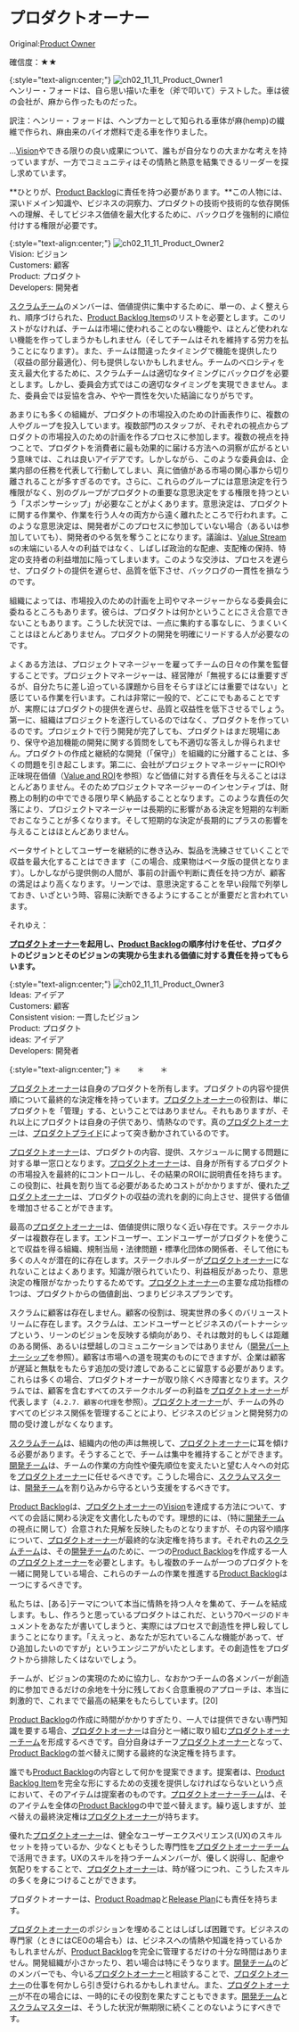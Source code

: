 # プロダクトオーナー

 Original:[Product Owner](https://sites.google.com/a/scrumplop.org/published-patterns/product-organization-pattern-language/product-owner)

確信度：★★

{:style="text-align:center;"}
![ch02_11_11_Product_Owner1](Images/ch02_11_11_Product_Owner1.png)<br>
ヘンリー・フォードは、自ら思い描いた車を（斧で叩いて）テストした。車は彼の会社が、麻から作ったものだった。

訳注：ヘンリー・フォードは、ヘンプカーとして知られる車体が麻(hemp)の繊維で作られ、麻由来のバイオ燃料で走る車を作りました。

...[Vision](https://sites.google.com/a/scrumplop.org/published-patterns/value-stream/vision)やできる限りの良い成果について、誰もが自分なりの大まかな考えを持っていますが、一方でコミュニティはその情熱と熱意を結集できるリーダーを探し求めています。

**ひとりが、[Product Backlog](https://sites.google.com/a/scrumplop.org/published-patterns/value-stream/product-backlog)に責任を持つ必要があります。**この人物には、深いドメイン知識や、ビジネスの洞察力、プロダクトの技術や技術的な依存関係への理解、そしてビジネス価値を最大化するために、バックログを強制的に順位付けする権限が必要です。

{:style="text-align:center;"}
![ch02_11_11_Product_Owner2](Images/ch02_11_11_Product_Owner2.png)<br>
Vision: ビジョン<br>Customers: 顧客<br>Product: プロダクト<br>Developers: 開発者

[スクラムチーム](ch02_07_7_Scrum_Team.md)のメンバーは、価値提供に集中するために、単一の、よく整えられ、順序づけられた、[Product Backlog Item](https://sites.google.com/a/scrumplop.org/published-patterns/value-stream/product-backlog/product-backlog-item)​sのリストを必要とします。このリストがなければ、チームは市場に使われることのない機能や、ほとんど使われない機能を作ってしまうかもしれません（そしてチームはそれを維持する労力を払うことになります）。また、チームは間違ったタイミングで機能を提供したり（収益の部分最適化）、何も提供しないかもしれません。チームのベロシティを支え最大化するために、スクラムチームは適切なタイミングにバックログを必要とします。しかし、委員会方式ではこの適切なタイミングを実現できません。また、委員会では妥協を含み、やや一貫性を欠いた結論になりがちです。

あまりにも多くの組織が、プロダクトの市場投入のための計画表作りに、複数の人やグループを投入しています。複数部門のスタッフが、それぞれの視点からプロダクトの市場投入のための計画を作るプロセスに参加します。複数の視点を持つことで、プロダクトを消費者に最も効果的に届ける方法への洞察が広がるという意味では、これは良いアイデアです。しかしながら、このような委員会は、企業内部の任務を代表して行動してしまい、真に価値がある市場の関心事から切り離されることが多すぎるのです。さらに、これらのグループには意思決定を行う権限がなく、別のグループがプロダクトの重要な意思決定をする権限を持つという「スポンサーシップ」が必要なことがよくあります。意思決定は、プロダクトに関する作業や、作業を行う人々の両方から遠く離れたところで行われます。このような意思決定は、開発者がこのプロセスに参加していない場合（あるいは参加していても）、開発者のやる気を奪うことになります。議論は、[Value Stream](https://sites.google.com/a/scrumplop.org/published-patterns/value-stream)​s​の末端にいる人々の利益ではなく、しばしば政治的な配慮、支配権の保持、特定の支持者の利益増加に陥ってしまいます。このような交渉は、プロセスを遅らせ、プロダクトの提供を遅らせ、品質を低下させ、バックログの一貫性を損なうのです。

組織によっては、市場投入のための計画を上司やマネージャーからなる委員会に委ねるところもあります。彼らは、プロダクトは何かということにさえ合意できないこともあります。こうした状況では、一点に集約する事なしに、うまくいくことはほとんどありません。プロダクトの開発を明確にリードする人が必要なのです。

よくある方法は、プロジェクトマネージャーを雇ってチームの日々の作業を監督することです。プロジェクトマネージャーは、経営陣が「無視するには重要すぎるが、自分たちに差し迫っている課題から目をそらすほどには重要ではない」と感じている作業を行います。これは非常に一般的で、どこにでもあることですが、実際にはプロダクトの提供を遅らせ、品質と収益性を低下させるでしょう。第一に、組織はプロジェクトを遂行しているのではなく、プロダクトを作っているのです。プロジェクトで行う開発が完了しても、プロダクトはまだ現場にあり、保守や追加機能の開発に関する質問をしても不適切な答えしか得られません。プロダクトの作成と継続的な開発（「保守」）を組織的に分離することは、多くの問題を引き起こします。第二に、会社がプロジェクトマネージャーにROIや正味現在価値（[Value and ROI](https://sites.google.com/a/scrumplop.org/published-patterns/value-stream/product-backlog/value-and-roi)を参照）など価値に対する責任を与えることはほとんどありません。そのためプロジェクトマネージャーのインセンティブは、財務上の制約の中でできる限り早く納品することとなります。このような責任の欠落により、プロジェクトマネージャーは長期的に影響がある決定を短期的な判断でおこなうことが多くなります。そして短期的な決定が長期的にプラスの影響を与えることはほとんどありません。

ベータサイトとしてユーザーを継続的に巻き込み、製品を洗練させていくことで収益を最大化することはできます（この場合、成果物はベータ版の提供となります）。しかしながら提供側の人間が、事前の計画や判断に責任を持つ方が、顧客の満足はより高くなります。リーンでは、意思決定することを早い段階で列挙しておき、いざという時、容易に決断できるようにすることが重要だと言われています。

それゆえ：

**[プロダクトオーナー](ch02_11_11_Product_Owner.md)を起用し、[Product Backlog](https://sites.google.com/a/scrumplop.org/published-patterns/value-stream/product-backlog)の順序付けを任せ、プロダクトのビジョンとそのビジョンの実現から生まれる価値に対する責任を持ってもらいます。**

{:style="text-align:center;"}
![ch02_11_11_Product_Owner3](Images/ch02_11_11_Product_Owner3.png)<br>
Ideas: アイデア<br>Customers: 顧客<br>Consistent vision: 一貫したビジョン<br>Product: プロダクト<br>ideas: アイデア<br>Developers: 開発者

{:style="text-align:center;"}
＊　　＊　　＊

[プロダクトオーナー](ch02_11_11_Product_Owner.md)は自身のプロダクトを所有します。プロダクトの内容や提供順について最終的な決定権を持っています。[プロダクトオーナー](ch02_11_11_Product_Owner.md)の役割は、単にプロダクトを「管理」する、ということではありません。それもありますが、それ以上にプロダクトは自身の子供であり、情熱なのです。真の[プロダクトオーナー](ch02_11_11_Product_Owner.md)は、[プロダクトプライド](ch02_39_38_Product_Pride.md)によって突き動かされているのです。

[プロダクトオーナー](ch02_11_11_Product_Owner.md)は、プロダクトの内容、提供、スケジュールに関する問題に対する単一窓口となります。[プロダクトオーナー](ch02_11_11_Product_Owner.md)は、自身が所有するプロダクトの市場投入を最終的にコントロールし、その結果のROIに説明責任を持ちます。この役割に、社員を割り当てる必要があるためコストがかかりますが、優れた[プロダクトオーナー](ch02_11_11_Product_Owner.md)は、プロダクトの収益の流れを劇的に向上させ、提供する価値を増加させることができます。

最高の[プロダクトオーナー](ch02_11_11_Product_Owner.md)は、価値提供に限りなく近い存在です。ステークホルダーは複数存在します。エンドユーザー、エンドユーザーがプロダクトを使うことで収益を得る組織、規制当局・法律問題・標準化団体の関係者、そして他にも多くの人々が潜在的に存在します。ステークホルダーが[プロダクトオーナー](ch02_11_11_Product_Owner.md)になれないことはよくあります。知識が限られていたり、利益相反があったり、意思決定の権限がなかったりするためです。[プロダクトオーナー](ch02_11_11_Product_Owner.md)の主要な成功指標の1つは、プロダクトからの価値創出、つまりビジネスプランです。

スクラムに顧客は存在しません。顧客の役割は、現実世界の多くのバリューストリームに存在します。スクラムは、エンドユーザーとビジネスのパートナーシップという、リーンのビジョンを反映する傾向があり、それは敵対的もしくは距離のある関係、あるいは壁越しのコミュニケーションではありません（[開発パートナーシップ](ch02_13_13_Development_Partnership.md)を参照）。顧客は市場への道を現実のものにできますが、企業は顧客が遅延と無駄をもたらす追加の受け渡しであることに留意する必要があります。これらは多くの場合、プロダクトオーナーが取り除くべき障害となります。スクラムでは、顧客を含むすべてのステークホルダーの利益を[プロダクトオーナー](ch02_11_11_Product_Owner.md)が代表します（`4.2.7. 顧客の代理`を参照）。[プロダクトオーナー](ch02_11_11_Product_Owner.md)が、チームの外のすべてのビジネス関係を管理することにより、ビジネスのビジョンと開発努力の間の受け渡しがなくなります。

[スクラムチーム](ch02_07_7_Scrum_Team.md)は、組織内の他の声は無視して、[プロダクトオーナー](ch02_11_11_Product_Owner.md)に耳を傾ける必要があります。そうすることで、チームは集中を維持することができます。[開発チーム](ch02_14_14_Development_Team.md)は、チームの作業の方向性や優先順位を変えたいと望む人々への対応を[プロダクトオーナー](ch02_11_11_Product_Owner.md)に任せるべきです。こうした場合に、[スクラムマスター](ch02_20_19_ScrumMaster.md)​は、[開発チーム](ch02_14_14_Development_Team.md)を割り込みから守るという支援をするべきです。

[Product Backlog](https://sites.google.com/a/scrumplop.org/published-patterns/value-stream/product-backlog)は、[プロダクトオーナー](ch02_11_11_Product_Owner.md)の[Vision](https://sites.google.com/a/scrumplop.org/published-patterns/value-stream/vision)を達成する方法について、すべての会話に関わる決定を文書化したものです。理想的には、（特に[開発チーム](ch02_14_14_Development_Team.md)の視点に関して）合意された見解を反映したものとなりますが、その内容や順序について、[プロダクトオーナー](ch02_11_11_Product_Owner.md)が最終的な決定権を持ちます。それぞれの[スクラムチーム](ch02_07_7_Scrum_Team.md)は、その[開発チーム](ch02_14_14_Development_Team.md)のために、一つの[Product Backlog](https://sites.google.com/a/scrumplop.org/published-patterns/value-stream/product-backlog)を作成する一人の[プロダクトオーナー](ch02_11_11_Product_Owner.md)を必要とします。もし複数のチームが一つのプロダクトを一緒に開発している場合、これらのチームの作業を推進する[Product Backlog](https://sites.google.com/a/scrumplop.org/published-patterns/value-stream/product-backlog)は一つにするべきです。

私たちは、[ある]テーマについて本当に情熱を持つ人々を集めて、チームを結成します。もし、作ろうと思っているプロダクトはこれだ、という70ページのドキュメントをあなたが書いてしまうと、実際にはプロセスで創造性を押し殺してしまうことになります。「ええっと、あなたが忘れているこんな機能があって、ぜひ追加したいのですが」というエンジニアがいたとします。その創造性をプロダクトから排除したくはないでしょう。

チームが、ビジョンの実現のために協力し、なおかつチームの各メンバーが創造的に参加できるだけの余地を十分に残しておく合意重視のアプローチは、本当に刺激的で、これまでで最高の結果をもたらしています。[20]

[Product Backlog](https://sites.google.com/a/scrumplop.org/published-patterns/value-stream/product-backlog)の作成に時間がかかりすぎたり、一人では提供できない専門知識を要する場合、[プロダクトオーナー](ch02_11_11_Product_Owner.md)は自分と一緒に取り組む[プロダクトオーナーチーム](ch02_12_12_Product_Owner_Team.md)​を形成するべきです。自分自身はチーフ[プロダクトオーナー](ch02_11_11_Product_Owner.md)となって、[Product Backlog](https://sites.google.com/a/scrumplop.org/published-patterns/value-stream/product-backlog)の並べ替えに関する最終的な決定権を持ちます。

誰でも[Product Backlog](https://sites.google.com/a/scrumplop.org/published-patterns/value-stream/product-backlog)の内容として何かを提案できます。提案者は、[Product Backlog Item](https://sites.google.com/a/scrumplop.org/published-patterns/value-stream/product-backlog/product-backlog-item)を完全な形にするための支援を提供しなければならないという点において、そのアイテムは提案者のものです。[プロダクトオーナーチーム](ch02_12_12_Product_Owner_Team.md)は、そのアイテムを全体の[Product Backlog](https://sites.google.com/a/scrumplop.org/published-patterns/value-stream/product-backlog)の中で並べ替えます。繰り返しますが、並べ替えの最終決定権は[プロダクトオーナー](ch02_11_11_Product_Owner.md)が持ちます。

優れた[プロダクトオーナー](ch02_11_11_Product_Owner.md)は、健全なユーザーエクスペリエンス(UX)のスキルセットを持っているか、少なくともそうした専門性を[プロダクトオーナーチーム](ch02_12_12_Product_Owner_Team.md)で活用できます。UXのスキルを持つチームメンバーが、優しく説得し、配慮や気配りをすることで、[プロダクトオーナー](ch02_11_11_Product_Owner.md)は、時が経つにつれ、こうしたスキルの多くを身につけることができます。

プロダクトオーナーは、​[Product Roadmap](https://sites.google.com/a/scrumplop.org/published-patterns/value-stream/release-plan/product-roadmap)​と[Release Plan](https://sites.google.com/a/scrumplop.org/published-patterns/value-stream/release-plan)にも責任を持ちます。

[プロダクトオーナー](ch02_11_11_Product_Owner.md)のポジションを埋めることはしばしば困難です。ビジネスの専門家（ときにはCEOの場合も）は、ビジネスへの情熱や知識を持っているかもしれませんが、[Product Backlog](https://sites.google.com/a/scrumplop.org/published-patterns/value-stream/product-backlog)を完全に管理するだけの十分な時間はありません。開発組織が小さかったり、若い場合は特にそうなります。[開発チーム](ch02_14_14_Development_Team.md)のどのメンバーでも、今いる[プロダクトオーナー](ch02_11_11_Product_Owner.md)と相談することで、[プロダクトオーナー](ch02_11_11_Product_Owner.md)の仕事を何かしら引き受けられるかもしれません。また、[プロダクトオーナー](ch02_11_11_Product_Owner.md)が不在の場合には、一時的にその役割を果たすこともできます。[開発チーム](ch02_14_14_Development_Team.md)と[スクラムマスター](ch02_20_19_ScrumMaster.md)は、そうした状況が無期限に続くことのないようにすべきです。

